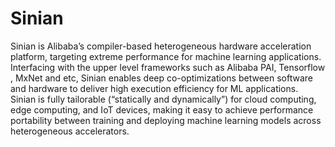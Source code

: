 # Sinian  
Sinian is Alibaba’s compiler-based heterogeneous hardware acceleration platform, targeting extreme performance for machine learning applications. Interfacing with the upper level frameworks such as Alibaba PAI, Tensorflow , MxNet and etc, Sinian enables deep co-optimizations between software and hardware to deliver high execution efficiency for ML applications.  Sinian is fully tailorable (“statically and dynamically”) for cloud computing, edge computing, and IoT devices, making it easy to achieve performance portability between training and deploying machine learning models across heterogeneous accelerators.